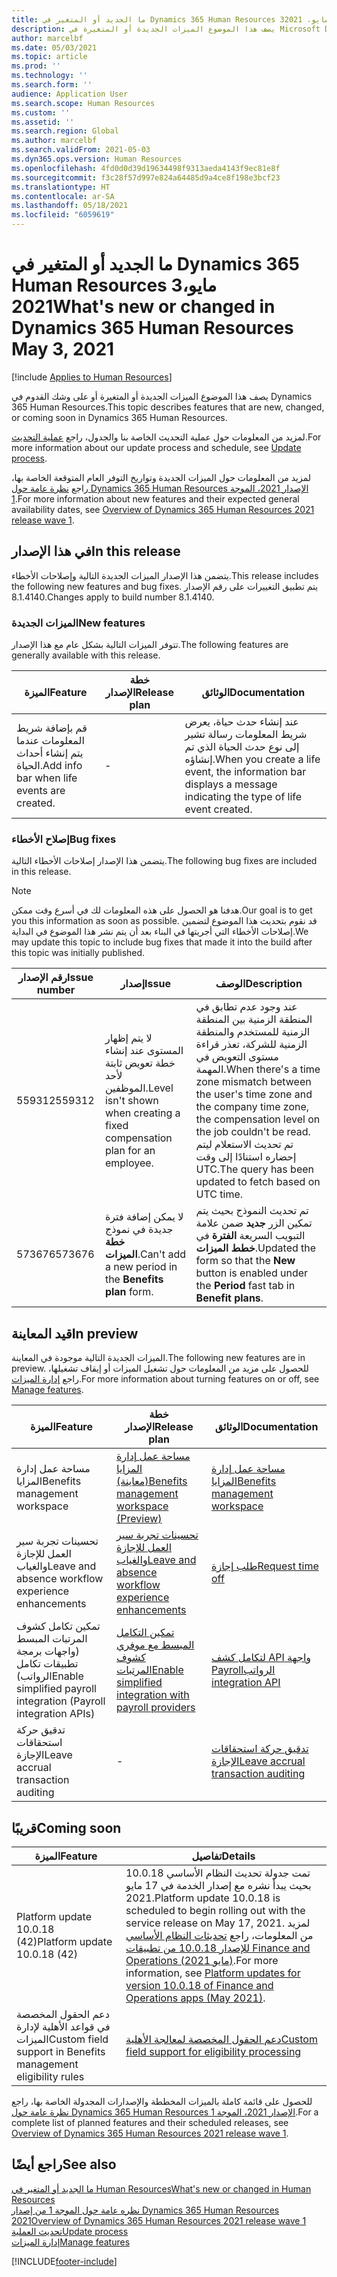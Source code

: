 ```yaml
---
title: ما الجديد أو المتغير في Dynamics 365 Human Resources 3‏ مايو، 2021
description: يصف هذا الموضوع الميزات الجديدة أو المتغيرة في Microsoft Dynamics 365 Human Resources لإصدار 3 مايو 2021.
author: marcelbf
ms.date: 05/03/2021
ms.topic: article
ms.prod: ''
ms.technology: ''
ms.search.form: ''
audience: Application User
ms.search.scope: Human Resources
ms.custom: ''
ms.assetid: ''
ms.search.region: Global
ms.author: marcelbf
ms.search.validFrom: 2021-05-03
ms.dyn365.ops.version: Human Resources
ms.openlocfilehash: 4fd0d0d39d19634498f9313aeda4143f9ec81e8f
ms.sourcegitcommit: f3c28f57d997e824a64485d9a4ce8f198e3bcf23
ms.translationtype: HT
ms.contentlocale: ar-SA
ms.lasthandoff: 05/18/2021
ms.locfileid: "6059619"
---
```

# <a name="whats-new-or-changed-in-dynamics-365-human-resources-may-3-2021"></a><span data-ttu-id="b64dd-103">ما الجديد أو المتغير في Dynamics 365 Human Resources 3‏ مايو، 2021</span><span class="sxs-lookup"><span data-stu-id="b64dd-103">What's new or changed in Dynamics 365 Human Resources May 3, 2021</span></span>

[!include [Applies to Human Resources](../includes/applies-to-hr.md)]

<span data-ttu-id="b64dd-104">يصف هذا الموضوع الميزات الجديدة أو المتغيرة أو على وشك القدوم في Dynamics 365 Human Resources.</span><span class="sxs-lookup"><span data-stu-id="b64dd-104">This topic describes features that are new, changed, or coming soon in Dynamics 365 Human Resources.</span></span>

<span data-ttu-id="b64dd-105">لمزيد من المعلومات حول عملية التحديث الخاصة بنا والجدول، راجع [عملية التحديث](hr-admin-setup-update-process.md).</span><span class="sxs-lookup"><span data-stu-id="b64dd-105">For more information about our update process and schedule, see [Update process](hr-admin-setup-update-process.md).</span></span>

<span data-ttu-id="b64dd-106">لمزيد من المعلومات حول الميزات الجديدة وتواريخ التوفر العام المتوقعة الخاصة بها، راجع [نظرة عامة حول Dynamics 365 Human Resources الإصدار 2021، الموجة 1](/dynamics365-release-plan/2021wave1/human-resources/dynamics365-human-resources/).</span><span class="sxs-lookup"><span data-stu-id="b64dd-106">For more information about new features and their expected general availability dates, see [Overview of Dynamics 365 Human Resources 2021 release wave 1](/dynamics365-release-plan/2021wave1/human-resources/dynamics365-human-resources/).</span></span>

## <a name="in-this-release"></a><span data-ttu-id="b64dd-107">في هذا الإصدار</span><span class="sxs-lookup"><span data-stu-id="b64dd-107">In this release</span></span>

<span data-ttu-id="b64dd-108">يتضمن هذا الإصدار الميزات الجديدة التالية وإصلاحات الأخطاء.</span><span class="sxs-lookup"><span data-stu-id="b64dd-108">This release includes the following new features and bug fixes.</span></span> <span data-ttu-id="b64dd-109">يتم تطبيق التغييرات على رقم الإصدار 8.1.4140.</span><span class="sxs-lookup"><span data-stu-id="b64dd-109">Changes apply to build number 8.1.4140.</span></span>

### <a name="new-features"></a><span data-ttu-id="b64dd-110">الميزات الجديدة</span><span class="sxs-lookup"><span data-stu-id="b64dd-110">New features</span></span>

<span data-ttu-id="b64dd-111">تتوفر الميزات التالية بشكل عام مع هذا الإصدار.</span><span class="sxs-lookup"><span data-stu-id="b64dd-111">The following features are generally available with this release.</span></span>

| <span data-ttu-id="b64dd-112">الميزة</span><span class="sxs-lookup"><span data-stu-id="b64dd-112">Feature</span></span> | <span data-ttu-id="b64dd-113">خطة الإصدار</span><span class="sxs-lookup"><span data-stu-id="b64dd-113">Release plan</span></span> | <span data-ttu-id="b64dd-114">الوثائق</span><span class="sxs-lookup"><span data-stu-id="b64dd-114">Documentation</span></span> |
| --- | --- | --- |
| <span data-ttu-id="b64dd-115">قم بإضافة شريط المعلومات عندما يتم إنشاء أحداث الحياة.</span><span class="sxs-lookup"><span data-stu-id="b64dd-115">Add info bar when life events are created.</span></span> | - | <span data-ttu-id="b64dd-116">عند إنشاء حدث حياة، يعرض شريط المعلومات رسالة تشير إلى نوع حدث الحياة الذي تم إنشاؤه.</span><span class="sxs-lookup"><span data-stu-id="b64dd-116">When you create a life event, the information bar displays a message indicating the type of life event created.</span></span>

### <a name="bug-fixes"></a><span data-ttu-id="b64dd-117">إصلاح الأخطاء</span><span class="sxs-lookup"><span data-stu-id="b64dd-117">Bug fixes</span></span>

<span data-ttu-id="b64dd-118">يتضمن هذا الإصدار إصلاحات الأخطاء التالية.</span><span class="sxs-lookup"><span data-stu-id="b64dd-118">The following bug fixes are included in this release.</span></span>

> [!NOTE]
> <span data-ttu-id="b64dd-119">هدفنا هو الحصول على هذه المعلومات لك في أسرع وقت ممكن.</span><span class="sxs-lookup"><span data-stu-id="b64dd-119">Our goal is to get you this information as soon as possible.</span></span> <span data-ttu-id="b64dd-120">قد نقوم بتحديث هذا الموضوع لتضمين إصلاحات الأخطاء التي أجريتها في البناء بعد أن يتم نشر هذا الموضوع في البداية.</span><span class="sxs-lookup"><span data-stu-id="b64dd-120">We may update this topic to include bug fixes that made it into the build after this topic was initially published.</span></span>

| <span data-ttu-id="b64dd-121">رقم الإصدار</span><span class="sxs-lookup"><span data-stu-id="b64dd-121">Issue number</span></span> | <span data-ttu-id="b64dd-122">إصدار</span><span class="sxs-lookup"><span data-stu-id="b64dd-122">Issue</span></span> |  <span data-ttu-id="b64dd-123">الوصف</span><span class="sxs-lookup"><span data-stu-id="b64dd-123">Description</span></span> |
| --- | --- | --- |
| <span data-ttu-id="b64dd-124">559312</span><span class="sxs-lookup"><span data-stu-id="b64dd-124">559312</span></span> |  <span data-ttu-id="b64dd-125">لا يتم إظهار المستوى عند إنشاء خطة تعويض ثابتة لأحد الموظفين.</span><span class="sxs-lookup"><span data-stu-id="b64dd-125">Level isn't shown when creating a fixed compensation plan for an employee.</span></span> |  <span data-ttu-id="b64dd-126">عند وجود عدم تطابق في المنطقة الزمنية بين المنطقة الزمنية للمستخدم والمنطقة الزمنية للشركة، تعذر قراءة مستوى التعويض في المهمة.</span><span class="sxs-lookup"><span data-stu-id="b64dd-126">When there's a time zone mismatch between the user's time zone and the company time zone, the compensation level on the job couldn't be read.</span></span> <span data-ttu-id="b64dd-127">تم تحديث الاستعلام ليتم إحضاره استنادًا إلى وقت UTC.</span><span class="sxs-lookup"><span data-stu-id="b64dd-127">The query has been updated to fetch based on UTC time.</span></span> |
| <span data-ttu-id="b64dd-128">573676</span><span class="sxs-lookup"><span data-stu-id="b64dd-128">573676</span></span>  | <span data-ttu-id="b64dd-129">لا يمكن إضافة فترة جديدة في نموذج **خطة الميزات**.</span><span class="sxs-lookup"><span data-stu-id="b64dd-129">Can't add a new period in the **Benefits plan** form.</span></span> | <span data-ttu-id="b64dd-130">تم تحديث النموذج بحيث يتم تمكين الزر **جديد** ضمن علامة التبويب السريعة **الفترة** في **خطط الميزات**.</span><span class="sxs-lookup"><span data-stu-id="b64dd-130">Updated the form so that the **New** button is enabled under the **Period** fast tab in **Benefit plans**.</span></span> |

## <a name="in-preview"></a><span data-ttu-id="b64dd-131">قيد المعاينة</span><span class="sxs-lookup"><span data-stu-id="b64dd-131">In preview</span></span>

<span data-ttu-id="b64dd-132">الميزات الجديدة التالية موجودة في المعاينة.</span><span class="sxs-lookup"><span data-stu-id="b64dd-132">The following new features are in preview.</span></span> <span data-ttu-id="b64dd-133">للحصول على مزيد من المعلومات حول تشغيل الميزات أو إيقاف تشغيلها، راجع [إدارة الميزات](hr-admin-manage-features.md).</span><span class="sxs-lookup"><span data-stu-id="b64dd-133">For more information about turning features on or off, see [Manage features](hr-admin-manage-features.md).</span></span>

| <span data-ttu-id="b64dd-134">الميزة</span><span class="sxs-lookup"><span data-stu-id="b64dd-134">Feature</span></span> | <span data-ttu-id="b64dd-135">خطة الإصدار</span><span class="sxs-lookup"><span data-stu-id="b64dd-135">Release plan</span></span> | <span data-ttu-id="b64dd-136">الوثائق</span><span class="sxs-lookup"><span data-stu-id="b64dd-136">Documentation</span></span> |
| --- | --- | --- |
| <span data-ttu-id="b64dd-137">مساحة عمل إدارة المزايا</span><span class="sxs-lookup"><span data-stu-id="b64dd-137">Benefits management workspace</span></span> | [<span data-ttu-id="b64dd-138">مساحة عمل إدارة المزايا (معاينة)</span><span class="sxs-lookup"><span data-stu-id="b64dd-138">Benefits management workspace (Preview)</span></span>](/dynamics365-release-plan/2020wave2/human-resources/dynamics365-human-resources/benefits-management-workspace) | [<span data-ttu-id="b64dd-139">مساحة عمل إدارة المزايا</span><span class="sxs-lookup"><span data-stu-id="b64dd-139">Benefits management workspace</span></span>](hr-benefits-management-workspace.md) |
| <span data-ttu-id="b64dd-140">تحسينات تجربة سير العمل للإجازة والغياب</span><span class="sxs-lookup"><span data-stu-id="b64dd-140">Leave and absence workflow experience enhancements</span></span> | [<span data-ttu-id="b64dd-141">تحسينات تجربة سير العمل للإجازة والغياب</span><span class="sxs-lookup"><span data-stu-id="b64dd-141">Leave and absence workflow experience enhancements</span></span>](https://go.microsoft.com/fwlink/?linkid=2147528) | [<span data-ttu-id="b64dd-142">طلب إجازة</span><span class="sxs-lookup"><span data-stu-id="b64dd-142">Request time off</span></span>](hr-employee-self-service-request-time-off.md)|
| <span data-ttu-id="b64dd-143">تمكين تكامل كشوف المرتبات المبسط (واجهات برمجة تطبيقات تكامل الرواتب)</span><span class="sxs-lookup"><span data-stu-id="b64dd-143">Enable simplified payroll integration (Payroll integration APIs)</span></span> | [<span data-ttu-id="b64dd-144">تمكين التكامل المبسط مع موفري كشوف المرتبات</span><span class="sxs-lookup"><span data-stu-id="b64dd-144">Enable simplified integration with payroll providers</span></span>](/dynamics365-release-plan/2021wave1/human-resources/dynamics365-human-resources/enable-simplified-integration-payroll-providers) | [<span data-ttu-id="b64dd-145">‏‫واجهة API لتكامل كشف الرواتب</span><span class="sxs-lookup"><span data-stu-id="b64dd-145">Payroll integration API</span></span>](hr-admin-integration-payroll-api-introduction.md)|
| <span data-ttu-id="b64dd-146">تدقيق حركة استحقاقات الإجازة</span><span class="sxs-lookup"><span data-stu-id="b64dd-146">Leave accrual transaction auditing</span></span> | - | [<span data-ttu-id="b64dd-147">تدقيق حركة استحقاقات الإجازة</span><span class="sxs-lookup"><span data-stu-id="b64dd-147">Leave accrual transaction auditing</span></span>](hr-leave-and-absence-accrue.md#preview-leave-accrual-transaction-auditing)|

## <a name="coming-soon"></a><span data-ttu-id="b64dd-148">قريبًا</span><span class="sxs-lookup"><span data-stu-id="b64dd-148">Coming soon</span></span>

| <span data-ttu-id="b64dd-149">الميزة</span><span class="sxs-lookup"><span data-stu-id="b64dd-149">Feature</span></span> | <span data-ttu-id="b64dd-150">تفاصيل</span><span class="sxs-lookup"><span data-stu-id="b64dd-150">Details</span></span> |
| --- | --- |
| <span data-ttu-id="b64dd-151">Platform update 10.0.18 (42)</span><span class="sxs-lookup"><span data-stu-id="b64dd-151">Platform update 10.0.18 (42)</span></span> | <span data-ttu-id="b64dd-152">تمت جدولة تحديث النظام الأساسي 10.0.18 بحيث يبدأ نشره مع إصدار الخدمة في 17 مايو 2021.</span><span class="sxs-lookup"><span data-stu-id="b64dd-152">Platform update 10.0.18 is scheduled to begin rolling out with the service release on May 17, 2021.</span></span> <span data-ttu-id="b64dd-153">لمزيد من المعلومات، راجع [تحديثات النظام الأساسي للإصدار 10.0.18 من تطبيقات Finance and Operations (مايو 2021)](/dynamics365/fin-ops-core/dev-itpro/get-started/whats-new-platform-updates-10-0-18).</span><span class="sxs-lookup"><span data-stu-id="b64dd-153">For more information, see [Platform updates for version 10.0.18 of Finance and Operations apps (May 2021)](/dynamics365/fin-ops-core/dev-itpro/get-started/whats-new-platform-updates-10-0-18).</span></span> |
| <span data-ttu-id="b64dd-154">دعم الحقول المخصصة في قواعد الأهلية لإدارة الميزات</span><span class="sxs-lookup"><span data-stu-id="b64dd-154">Custom field support in Benefits management eligibility rules</span></span>  | [<span data-ttu-id="b64dd-155">دعم الحقول المخصصة لمعالجة الأهلية</span><span class="sxs-lookup"><span data-stu-id="b64dd-155">Custom field support for eligibility processing</span></span>](/dynamics365-release-plan/2021wave1/human-resources/dynamics365-human-resources/custom-field-support-eligibility-processing) |

<span data-ttu-id="b64dd-156">للحصول على قائمة كاملة بالميزات المخططة والإصدارات المجدولة الخاصة بها، راجع [نظرة عامة حول Dynamics 365 Human Resources الإصدار 2021، الموجة 1](/dynamics365-release-plan/2021wave1/human-resources/dynamics365-human-resources/).</span><span class="sxs-lookup"><span data-stu-id="b64dd-156">For a complete list of planned features and their scheduled releases, see [Overview of Dynamics 365 Human Resources 2021 release wave 1](/dynamics365-release-plan/2021wave1/human-resources/dynamics365-human-resources/).</span></span>

## <a name="see-also"></a><span data-ttu-id="b64dd-157">راجع أيضًا</span><span class="sxs-lookup"><span data-stu-id="b64dd-157">See also</span></span>

[<span data-ttu-id="b64dd-158">ما الجديد أو المتغير في Human Resources</span><span class="sxs-lookup"><span data-stu-id="b64dd-158">What's new or changed in Human Resources</span></span>](hr-admin-whats-new.md)</br>
[<span data-ttu-id="b64dd-159">نظره عامة حول الموجة 1 من إصدار Dynamics 365 Human Resources  2021</span><span class="sxs-lookup"><span data-stu-id="b64dd-159">Overview of Dynamics 365 Human Resources 2021 release wave 1</span></span>](/dynamics365-release-plan/2021wave1/human-resources/dynamics365-human-resources/)</br>
[<span data-ttu-id="b64dd-160">تحديث العملية</span><span class="sxs-lookup"><span data-stu-id="b64dd-160">Update process</span></span>](hr-admin-setup-update-process.md)</br>
[<span data-ttu-id="b64dd-161">إدارة الميزات</span><span class="sxs-lookup"><span data-stu-id="b64dd-161">Manage features</span></span>](hr-admin-manage-features.md)

[!INCLUDE[footer-include](../includes/footer-banner.md)]
